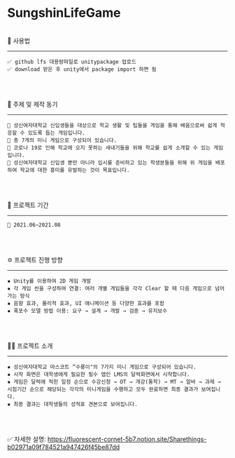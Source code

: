 # SungshinLifeGame


<br/>
💟  사용법

---
~~~
✅ github lfs 대용량파일로 unitypackage 업로드
✅ download 받은 후 unity에서 package import 하면 됨
~~~
<br/>
<br/>

📝  주제 및 제작 동기

---
~~~
🔮 성신여자대학교 신입생들을 대상으로 학교 생활 및 팁들을 게임을 통해 배움으로써 쉽게 적응할 수 있도록 돕는 게임입니다. 
🔮 총 7게의 미니 게임으로 구성되어 있습니다.
🔮 코로나 19로 인해 학교에 오지 못하는 새내기들을 위해 학교를 쉽게 소개할 수 있는 게임입니다.
🔮 성신여자대학교 신입생 뿐만 아니라 입시를 준비하고 있는 학생분들을 위해 위 게임을 배포하여 학교에 대한 흥미를 유발하는 것이 목표입니다.
~~~
<br/>
<br/>


📝  프로젝트 기간

---

~~~
🔮 2021.06~2021.08
~~~

<br/>
<br/>


✡  프로젝트 진행 방향

---
~~~
▪ Unity를 이용하여 2D 게임 개발
▪ 각 게임 씬을 구성하여 연결: 여러 개별 게임들을 각각 Clear 할 때 다음 게임으로 넘어가는 방식
▪ 음향 효과, 물리적 효과, UI 애니메이션 등 다양한 효과를 포함
▪ 폭포수 모델 방법 이용: 요구 → 설계 → 개발 → 검증 → 유지보수
~~~

<br/>
<br/>


🙋‍♀️  프로젝트 소개

---
~~~
▪ 성신여자대학교 마스코트 “수룡이"의 7가지 미니 게임으로 구성되어 있습니다.
▪ 시작 화면은 대학생에게 필요한 필수 앱인 LMS의 달력화면에서 시작합니다.
▪ 게임은 달력에 적힌 일정 순으로 수강신청 → OT → 개강(통학) → MT → 알바 → 과제 → 시험기간 순으로 해당되는 각각의 미니게임을 수행하고 모두 완료하면 최종 결과가 보여집니다.
▪ 최종 결과는 대학생들의 성적표 견본으로 보여집니다.
~~~

<br/>
<br/>

✅ 자세한 설명: https://fluorescent-cornet-5b7.notion.site/Sharethings-b02971a09f784521a947426f45be87dd
